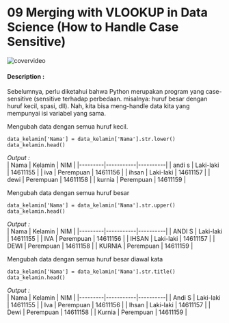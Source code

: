 # 09 Merging with VLOOKUP in Data Science (How to Handle Case Sensitive)

![covervideo](http://bit.ly/makeaicovervideo)

#### **Description :**
Sebelumnya, perlu diketahui bahwa Python merupakan program yang case-sensitive (sensitive terhadap perbedaan. misalnya: huruf besar dengan huruf kecil, spasi, dll). Nah, kita bisa meng-handle data kita yang mempunyai isi variabel yang sama.

Mengubah data dengan semua huruf kecil.
```
data_kelamin['Nama'] = data_kelamin['Nama'].str.lower()
data_kelamin.head()
```
*Output :* <br>
| Nama    | Kelamin   | NIM      |
|---------|-----------|----------|
| andi  s | Laki-laki | 14611155 |
| iva     | Perempuan | 14611156 |
| ihsan   | Laki-laki | 14611157 |
| dewi    | Perempuan | 14611158 |
| kurnia  | Perempuan | 14611159 |

Mengubah data dengan semua huruf besar
```
data_kelamin['Nama'] = data_kelamin['Nama'].str.upper()
data_kelamin.head()
```
*Output :* <br>
| Nama    | Kelamin   | NIM      |
|---------|-----------|----------|
| ANDI  S | Laki-laki | 14611155 |
| IVA     | Perempuan | 14611156 |
| IHSAN   | Laki-laki | 14611157 |
| DEWI    | Perempuan | 14611158 |
| KURNIA  | Perempuan | 14611159 |

Mengubah data dengan semua huruf besar diawal kata
```
data_kelamin['Nama'] = data_kelamin['Nama'].str.title()
data_kelamin.head()
```
*Output :* <br>
| Nama    | Kelamin   | NIM      |
|---------|-----------|----------|
| Andi  S | Laki-laki | 14611155 |
| Iva     | Perempuan | 14611156 |
| Ihsan   | Laki-laki | 14611157 |
| Dewi    | Perempuan | 14611158 |
| Kurnia  | Perempuan | 14611159 |